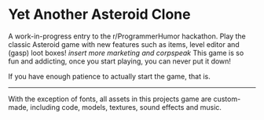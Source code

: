 # Yet Another Asteroid Clone
A work-in-progress entry to the r/ProgrammerHumor hackathon. Play the classic Asteroid game with new features such as items, level editor and (gasp) loot boxes! *insert more marketing and corpspeak* This game is so fun and addicting, once you start playing, you can never put it down!

If you have enough patience to actually start the game, that is.

---

With the exception of fonts, all assets in this projects game are custom-made, including code, models, textures, sound effects and music.
